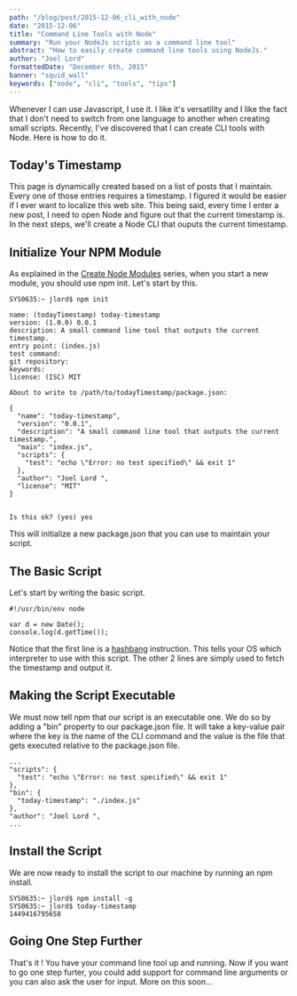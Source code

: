 ```yaml
---
path: "/blog/post/2015-12-06_cli_with_node"
date: "2015-12-06"
title: "Command Line Tools with Node"
summary: "Run your NodeJs scripts as a command line tool"
abstract: "How to easily create command line tools using NodeJs."
author: "Joel Lord"
formattedDate: "December 6th, 2015"
banner: "squid_wall"
keywords: ["node", "cli", "tools", "tips"]
---
```

Whenever I can use Javascript, I use it. I like it's versatility and I
like the fact that I don't need to switch from one language to another
when creating small scripts. Recently, I've discovered that I can create
CLI tools with Node. Here is how to do it.

## Today's Timestamp

This page is dynamically created based on a list of posts that I
maintain. Every one of those entries requires a timestamp. I figured it
would be easier if I ever want to localize this web site. This being
said, every time I enter a new post, I need to open Node and figure out
that the current timestamp is. In the next steps, we'll create a Node
CLI that ouputs the current timestamp.

## Initialize Your NPM Module

As explained in the [Create Node
Modules](/blog/post/2015-11-18_node_modules_1) series, when you start
a new module, you should use npm init. Let's start by this.

    SYS0635:~ jlord$ npm init
    
    name: (todayTimestamp) today-timestamp
    version: (1.0.0) 0.0.1
    description: A small command line tool that outputs the current timestamp.
    entry point: (index.js)
    test command:
    git repository:
    keywords:
    license: (ISC) MIT
    
    About to write to /path/to/todayTimestamp/package.json:
    
    {
      "name": "today-timestamp",
      "version": "0.0.1",
      "description": "A small command line tool that outputs the current timestamp.",
      "main": "index.js",
      "scripts": {
        "test": "echo \"Error: no test specified\" && exit 1"
      },
      "author": "Joel Lord ",
      "license": "MIT"
    }
    
    
    Is this ok? (yes) yes

This will initialize a new package.json that you can use to maintain
your script.

## The Basic Script

Let's start by writing the basic script.

    #!/usr/bin/env node
    
    var d = new Date();
    console.log(d.getTime());

Notice that the first line is a
[hashbang](https://en.wikipedia.org/wiki/Shebang_\(Unix\)) instruction.
This tells your OS which interpreter to use with this script. The other
2 lines are simply used to fetch the timestamp and output it.

## Making the Script Executable

We must now tell npm that our script is an executable one. We do so by
adding a "bin" property to our package.json file. It will take a
key-value pair where the key is the name of the CLI command and the
value is the file that gets executed relative to the package.json file.

    ...
    "scripts": {
      "test": "echo \"Error: no test specified\" && exit 1"
    },
    "bin": {
      "today-timestamp": "./index.js"
    },
    "author": "Joel Lord ",
    ...

## Install the Script

We are now ready to install the script to our machine by running an npm
install.

    SYS0635:~ jlord$ npm install -g
    SYS0635:~ jlord$ today-timestamp
    1449416795658

## Going One Step Further

That's it \! You have your command line tool up and running. Now if you
want to go one step furter, you could add support for command line
arguments or you can also ask the user for input. More on this soon...
